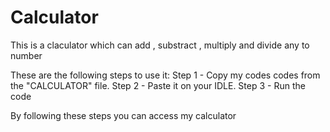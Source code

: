 # Calculator
This is a claculator which can add , substract , multiply and divide any to number

These are the following steps to use it:
Step 1 - Copy my codes codes from the "CALCULATOR" file.
Step 2 - Paste it on your IDLE.
Step 3 - Run the code

By following these steps you can access my calculator
